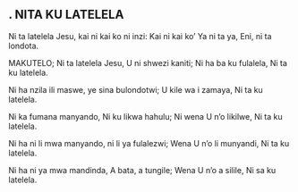 ## . NITA KU LATELELA

Ni ta latelela Jesu, kai ni kai ko ni inzi:
Kai ni kai ko’ Ya ni ta ya, Eni, ni ta londota.

MAKUTELO;
Ni ta latelela Jesu, U ni shwezi kaniti;
Ni ha ba ku fulalela, Ni ta ku latelela.


Ni ha nzila ili maswe, ye sina bulondotwi;
U kile wa i zamaya, Ni ta ku latelela.


Ni ka fumana manyando, Ni ku likwa hahulu;
Ni wena U n’o likilwe, Ni ta ku latelela.


Ni ha ni li mwa manyando, ni li ya fulalezwi;
Wena U n’o li munyandi, Ni ta ku latelela.


Ni ha ni ya mwa mandinda, A bata, a tungile;
Wena U n’o a silile, Ni sa ku latelela.


